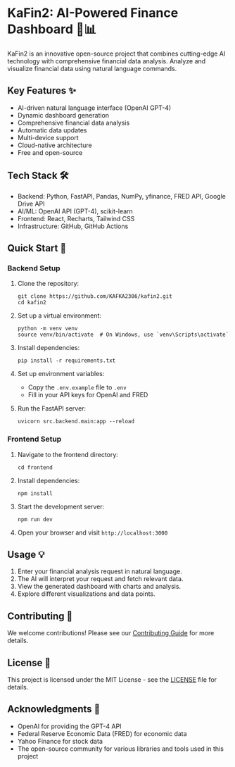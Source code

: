 # KaFin2: AI-Powered Finance Dashboard 🤖📊

KaFin2 is an innovative open-source project that combines cutting-edge AI technology with comprehensive financial data analysis. Analyze and visualize financial data using natural language commands.

## Key Features ✨

- AI-driven natural language interface (OpenAI GPT-4)
- Dynamic dashboard generation
- Comprehensive financial data analysis
- Automatic data updates
- Multi-device support
- Cloud-native architecture
- Free and open-source

## Tech Stack 🛠

- Backend: Python, FastAPI, Pandas, NumPy, yfinance, FRED API, Google Drive API
- AI/ML: OpenAI API (GPT-4), scikit-learn
- Frontend: React, Recharts, Tailwind CSS
- Infrastructure: GitHub, GitHub Actions

## Quick Start 🚀

### Backend Setup

1. Clone the repository:
   ```
   git clone https://github.com/KAFKA2306/kafin2.git
   cd kafin2
   ```

2. Set up a virtual environment:
   ```
   python -m venv venv
   source venv/bin/activate  # On Windows, use `venv\Scripts\activate`
   ```

3. Install dependencies:
   ```
   pip install -r requirements.txt
   ```

4. Set up environment variables:
   - Copy the `.env.example` file to `.env`
   - Fill in your API keys for OpenAI and FRED

5. Run the FastAPI server:
   ```
   uvicorn src.backend.main:app --reload
   ```

### Frontend Setup

1. Navigate to the frontend directory:
   ```
   cd frontend
   ```

2. Install dependencies:
   ```
   npm install
   ```

3. Start the development server:
   ```
   npm run dev
   ```

4. Open your browser and visit `http://localhost:3000`

## Usage 💡

1. Enter your financial analysis request in natural language.
2. The AI will interpret your request and fetch relevant data.
3. View the generated dashboard with charts and analysis.
4. Explore different visualizations and data points.

## Contributing 🤝

We welcome contributions! Please see our [Contributing Guide](CONTRIBUTING.md) for more details.

## License 📄

This project is licensed under the MIT License - see the [LICENSE](LICENSE) file for details.

## Acknowledgments 🙏

- OpenAI for providing the GPT-4 API
- Federal Reserve Economic Data (FRED) for economic data
- Yahoo Finance for stock data
- The open-source community for various libraries and tools used in this project
